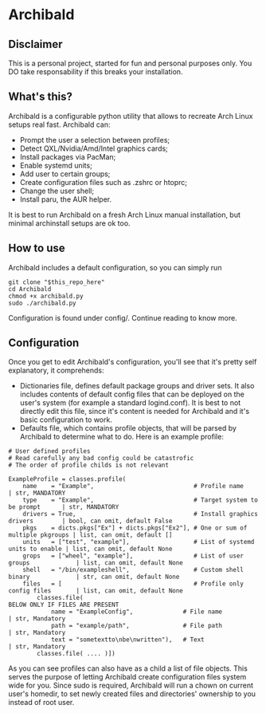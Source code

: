 # Archibald
## Disclaimer
This is a personal project, started for fun and personal purposes only. You DO take responsability if this breaks your installation. 

## What's this?
Archibald is a configurable python utility that allows to recreate Arch Linux setups real fast. Archibald can:
- Prompt the user a selection between profiles;
- Detect QXL/Nvidia/Amd/Intel graphics cards;
- Install packages via PacMan;
- Enable systemd units;
- Add user to certain groups;
- Create configuration files such as .zshrc or htoprc;
- Change the user shell;
- Install paru, the AUR helper.

It is best to run Archibald on a fresh Arch Linux manual installation, but minimal archinstall setups are ok too.

## How to use
Archibald includes a default configuration, so you can simply run
```
git clone "$this_repo_here"
cd Archibald
chmod +x archibald.py
sudo ./archibald.py
```
Configuration is found under config/. Continue reading to know more.

## Configuration
Once you get to edit Archibald's configuration, you'll see that it's pretty self explanatory, it comprehends:
- Dictionaries file, defines default package groups and driver sets. It also includes contents of default config files that can be deployed on the user's system (for example a standard logind.conf). It is best to not directly edit this file, since it's content is needed for Archibald and it's basic configuration to work.
- Defaults file, which contains profile objects, that will be parsed by Archibald to determine what to do. Here is an example profile:
```
# User defined profiles
# Read carefully any bad config could be catastrofic
# The order of profile childs is not relevant

ExampleProfile = classes.profile(
    name    = "Example",                            # Profile name                    | str, MANDATORY
    type    = "Example",                            # Target system to be prompt      | str, MANDATORY
    drivers = True,                                 # Install graphics drivers        | bool, can omit, default False
    pkgs    = dicts.pkgs["Ex"] + dicts.pkgs["Ex2"], # One or sum of multiple pkgroups | list, can omit, default []
    units   = ["test", "example"],                  # List of systemd units to enable | list, can omit, default None
    grops   = ["wheel", "example"],                 # List of user groups             | list, can omit, default None
    shell   = "/bin/exampleshell",                  # Custom shell binary             | str, can omit, default None
    files   = [                                     # Profile only config files       | list, can omit, default None
        classes.file(                                                       BELOW ONLY IF FILES ARE PRESENT
            name = "ExampleConfig",              # File name                       | str, Mandatory
            path = "example/path",               # File path                       | str, Mandatory
            text = "sometextto\nbe\nwritten"),   # Text                            | str, Mandatory
        classes.file( .... )])
```
As you can see profiles can also have as a child a list of file objects. This serves the purpose of letting Archibald create configuration files system wide for you. Since sudo is required, Archibald will run a chown on current user's homedir, to set newly created files and directories' ownership to you instead of root user.
